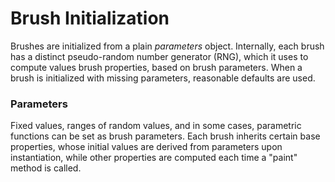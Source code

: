 # Brush Initialization

Brushes are initialized from a plain _parameters_ object. Internally, each brush has a distinct pseudo-random number generator \(RNG\), which it uses to compute values brush properties, based on brush parameters. When a brush is initialized with missing parameters, reasonable defaults are used.

### Parameters

Fixed values, ranges of random values, and in some cases, parametric functions can be set as brush parameters. Each brush inherits certain base properties, whose initial values are derived from parameters upon instantiation, while other properties are computed each time a "paint" method is called.

